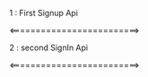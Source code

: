 1 :   First Signup Api

<=========================>

2 :   second SignIn Api

<=========================>